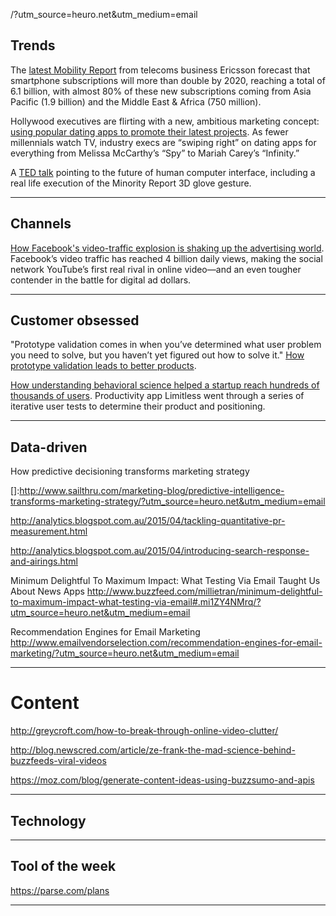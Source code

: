 /?utm_source=heuro.net&utm_medium=email

## Trends

The [latest Mobility Report][mobility-report] from telecoms business Ericsson forecast that smartphone subscriptions will more than double by 2020, reaching a total of 6.1 billion, with almost 80% of these new subscriptions coming from Asia Pacific (1.9 billion) and the Middle East & Africa (750 million).

[mobility-report]:http://www.ericsson.com/news/1925907/?utm_source=heuro.net&utm_medium=email

Hollywood executives are flirting with a new, ambitious marketing concept: [using popular dating apps to promote their latest projects][hollywood-tinder]. As fewer millennials watch TV, industry execs are “swiping right” on dating apps for everything from Melissa McCarthy’s “Spy” to Mariah Carey’s “Infinity.”

[hollywood-tinder]:http://www.thewrap.com/hollywood-swipes-right-for-tinder-grindr-to-market-movies-tv-and-music/?utm_source=heuro.net&utm_medium=email

A [TED talk][ted] pointing to the future of human computer interface, including a real life execution of the Minority Report 3D glove gesture.

[ted]:http://www.ted.com/talks/john_underkoffler_drive_3d_data_with_a_gesture?

***

## Channels

[How Facebook's video-traffic explosion is shaking up the advertising world][fb-traffic]. Facebook’s video traffic has reached 4 billion daily views, making the social network YouTube’s first real rival in online video—and an even tougher contender in the battle for digital ad dollars.

[fb-traffic]: http://fortune.com/2015/06/03/facebook-video-traffic/?utm_source=heuro.net&utm_medium=email

***

## Customer obsessed

"Prototype validation comes in when you’ve determined what user problem you need to solve, but you haven’t yet figured out how to solve it." [How prototype validation leads to better products][prototypes].

[prototypes]: http://blog.invisionapp.com/building-better-products-through-prototype-validation/?utm_source=heuro.net&utm_medium=email

[How understanding behavioral science helped a startup reach hundreds of thousands of users][limitless]. Productivity app Limitless went through a series of iterative user tests to determine their product and positioning.

[limitless]:https://medium.com/startup-lesson-learned/how-understanding-behavioral-science-helped-a-startup-reach-hundreds-of-thousands-of-users-f788ed44b206/?utm_source=heuro.net&utm_medium=email

***

## Data-driven

How predictive decisioning transforms marketing strategy

[]:http://www.sailthru.com/marketing-blog/predictive-intelligence-transforms-marketing-strategy/?utm_source=heuro.net&utm_medium=email

http://analytics.blogspot.com.au/2015/04/tackling-quantitative-pr-measurement.html

http://analytics.blogspot.com.au/2015/04/introducing-search-response-and-airings.html

Minimum Delightful To Maximum Impact: What Testing Via Email Taught Us About News Apps
http://www.buzzfeed.com/millietran/minimum-delightful-to-maximum-impact-what-testing-via-email#.mi1ZY4NMrq/?utm_source=heuro.net&utm_medium=email

Recommendation Engines for Email Marketing
http://www.emailvendorselection.com/recommendation-engines-for-email-marketing/?utm_source=heuro.net&utm_medium=email

***

# Content

http://greycroft.com/how-to-break-through-online-video-clutter/

http://blog.newscred.com/article/ze-frank-the-mad-science-behind-buzzfeeds-viral-videos

https://moz.com/blog/generate-content-ideas-using-buzzsumo-and-apis

***

## Technology

***

## Tool of the week

https://parse.com/plans

***